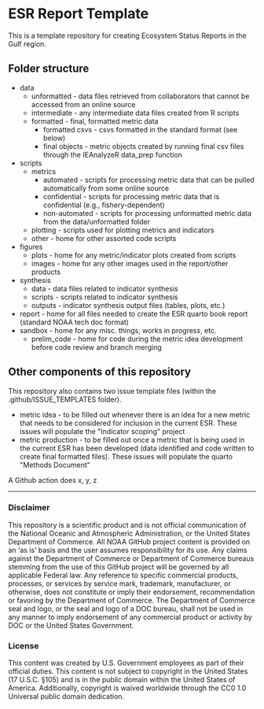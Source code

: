 # ESR Report Template 
This is a template repository for creating Ecosystem Status Reports in the Gulf region.

## Folder structure
* data 
  * unformatted - data files retrieved from collaborators that cannot be accessed from an online source
  * intermediate - any intermediate data files created from R scripts
  * formatted - final, formatted metric data
    * formatted csvs - csvs formatted in the standard format (see below)  
    * final objects - metric objects created by running final csv files through the IEAnalyzeR data_prep function 
* scripts  
  * metrics
    * automated - scripts for processing metric data that can be pulled automatically from some online source
    * confidential - scripts for processing metric data that is confidential (e.g., fishery-dependent)
    * non-automated - scripts for processing unformatted metric data from the data/unformatted folder
  * plotting - scripts used for plotting metrics and indicators
  * other - home for other assorted code scripts
* figures
  * plots - home for any metric/indicator plots created from scripts
  * images - home for any other images used in the report/other products
* synthesis
  * data - data files related to indicator synthesis 
  * scripts - scripts related to indicator synthesis
  * outputs - indicator synthesis output files (tables, plots, etc.)
* report - home for all files needed to create the ESR quarto book report (standard NOAA tech doc format)
* sandbox - home for any misc. things, works in progress, etc.
  * prelim_code - home for code during the metric idea development before code review and branch merging

## Other components of this repository
This repository also contains two issue template files (within the .github/ISSUE_TEMPLATES folder). 
* metric idea - to be filled out whenever there is an idea for a new metric that needs to be considered for inclusion in the current ESR. These issues will populate the "Indicator scoping" project
* metric production - to be filled out once a metric that is being used in the current ESR has been developed (data identified and code written to create final formatted files). These issues will populate the quarto "Methods Document"

A Github action does x, y, z

------------------------------------------------------------------------

### Disclaimer

This repository is a scientific product and is not official communication of the National Oceanic and Atmospheric Administration, or the United States Department of Commerce. All NOAA GitHub project content is provided on an ‘as is’ basis and the user assumes responsibility for its use. Any claims against the Department of Commerce or Department of Commerce bureaus stemming from the use of this GitHub project will be governed by all applicable Federal law. Any reference to specific commercial products, processes, or services by service mark, trademark, manufacturer, or otherwise, does not constitute or imply their endorsement, recommendation or favoring by the Department of Commerce. The Department of Commerce seal and logo, or the seal and logo of a DOC bureau, shall not be used in any manner to imply endorsement of any commercial product or activity by DOC or the United States Government.

### License

This content was created by U.S. Government employees as part of their official duties. This content is not subject to copyright in the United States (17 U.S.C. §105) and is in the public domain within the United States of America. Additionally, copyright is waived worldwide through the CC0 1.0 Universal public domain dedication.

  
